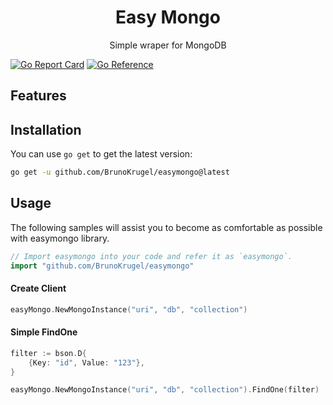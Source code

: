 <p align="center">
<h1 align="center">Easy Mongo</h1>
<p align="center">Simple wraper for MongoDB</p>
</p>

[![Go Report Card](https://goreportcard.com/badge/github.com/BrunoKrugel/easymongo)](https://goreportcard.com/report/github.com/BrunoKrugel/easymongo)
[![Go Reference](https://pkg.go.dev/badge/github.com/BrunoKrugel/easymongo.svg)](https://pkg.go.dev/github.com/BrunoKrugel/easymongo)


## Features

## Installation

You can use `go get` to get the latest version:

```bash
go get -u github.com/BrunoKrugel/easymongo@latest
```

## Usage

The following samples will assist you to become as comfortable as possible with easymongo library.

```go
// Import easymongo into your code and refer it as `easymongo`.
import "github.com/BrunoKrugel/easymongo"
```

#### Create Client

```go
easyMongo.NewMongoInstance("uri", "db", "collection")
```

#### Simple FindOne

```go
filter := bson.D{
    {Key: "id", Value: "123"},
}

easyMongo.NewMongoInstance("uri", "db", "collection").FindOne(filter)
```
